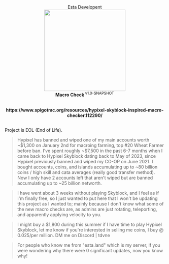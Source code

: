 ##
<p align="center">Esta Developent<br><img width="256px" height="256px" src="https://cdn.discordapp.com/attachments/920883473156288533/942490653198286888/circle_esta_pfp_thing.png"><br><b>Macro Check </b><sup>v1.0-SNAPSHOT</sup></p>
<p align="center"><br><b>https://www.spigotmc.org/resources/hypixel-skyblock-inspired-macro-checker.112290/</b></p>

##

Project is EOL (End of Life).

> Hypixel has banned and wiped one of my main accounts worth ~$1,300 on January 2nd for macroing farming, top #20 Wheat Farmer before ban. I've spent roughly ~$7,500 in the past 6-7 months when I came back to Hypixel Skyblock dating back to May of 2023, since Hypixel previously banned and wiped my CO-OP on June 2021. I bought accounts, coins, and islands accumulating up to ~80 billion coins / high skill and cata averages (really good transfer method). Now I only have 2 accounts left that aren't wiped but are banned accumulating up to ~25 billion networth. 

> I have went about 3 weeks without playing Skyblock, and I feel as if I'm finally free, so I just wanted to put here that I won't be updating this project as I wanted to; mainly because I don't know what some of the new macro checks are, as admins are just rotating, teleporting, and apparently applying velocity to you. 

> I might buy a $1,800 during this summer if I have time to play Hypixel Skyblock, let me know if you're interested in selling me coins, I buy @ 0.025/per million. DM me on Discord | tdvne

> For people who know me from "esta.land" which is my server, if you were wondering why there were 0 significant updates, now you know why!
